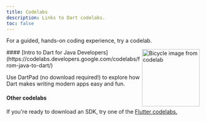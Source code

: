 ```yaml
---
title: Codelabs
description: Links to Dart codelabs.
toc: false
---
```


For a guided, hands-on coding experience, try a codelab.

<img src="{{site.webdev}}/codelabs/images/from-java-to-dart.png" width="150px" alt="Bicycle image from codelab" align="right">
#### [Intro to Dart for Java Developers](https://codelabs.developers.google.com/codelabs/from-java-to-dart/)

Use DartPad (no download required!) to explore how
Dart makes writing modern apps easy and fun.

#### Other codelabs

If you're ready to download an SDK, try one of the
[Flutter codelabs.]({{site.flutter}}/codelabs)

